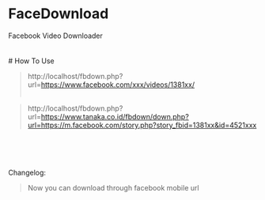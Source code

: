 # FaceDownload
Facebook Video Downloader
<br><br><br># How To Use<br>
> http://localhost/fbdown.php?url=https://www.facebook.com/xxx/videos/1381xx/<br><br>


> http://localhost/fbdown.php?url=https://www.tanaka.co.id/fbdown/down.php?url=https://m.facebook.com/story.php?story_fbid=1381xx&id=4521xxx


<br><br><br>

Changelog:<br>
> Now you can download through facebook mobile url
<br>
